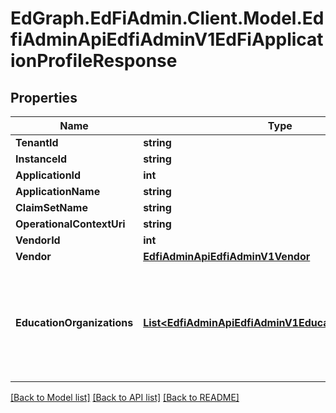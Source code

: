 # EdGraph.EdFiAdmin.Client.Model.EdfiAdminApiEdfiAdminV1EdFiApplicationProfileResponse

## Properties

Name | Type | Description | Notes
------------ | ------------- | ------------- | -------------
**TenantId** | **string** |  | [optional] 
**InstanceId** | **string** |  | [optional] 
**ApplicationId** | **int** |  | [optional] 
**ApplicationName** | **string** |  | [optional] 
**ClaimSetName** | **string** |  | [optional] 
**OperationalContextUri** | **string** |  | [optional] 
**VendorId** | **int** |  | [optional] 
**Vendor** | [**EdfiAdminApiEdfiAdminV1Vendor**](EdfiAdminApiEdfiAdminV1Vendor.md) |  | [optional] 
**EducationOrganizations** | [**List&lt;EdfiAdminApiEdfiAdminV1EducationOrganization&gt;**](EdfiAdminApiEdfiAdminV1EducationOrganization.md) | TODO Is adding Vendor object which also has application object correct ? | [optional] [readonly] 

[[Back to Model list]](../README.md#documentation-for-models) [[Back to API list]](../README.md#documentation-for-api-endpoints) [[Back to README]](../README.md)

